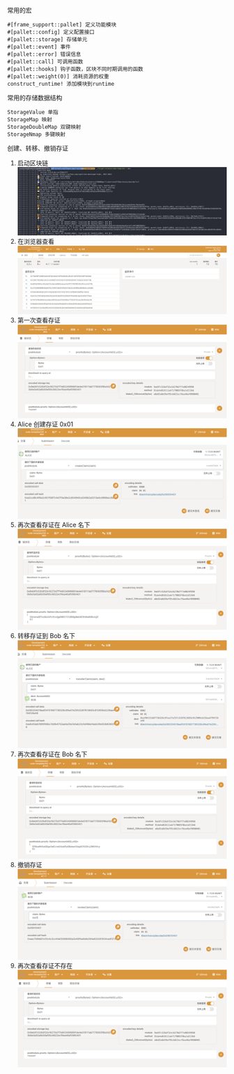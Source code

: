 
常用的宏

```
#[frame_support::pallet] 定义功能模块
#[pallet::config] 定义配置接口
#[pallet::storage] 存储单元
#[pallet::event] 事件
#[pallet::error] 错误信息
#[pallet::call] 可调用函数
#[pallet::hooks] 钩子函数，区块不同时期调用的函数
#[pallet::weight(0)] 消耗资源的权重
construct_runtime! 添加模块到runtime
```

常用的存储数据结构

```
StorageValue 单指
StorageMap 映射
StorageDoubleMap 双键映射
StorageNmap 多键映射
```

创建、转移、撤销存证

1. 启动区块链
![1 启动.png](docs%2F1%20%E5%90%AF%E5%8A%A8.png)
2. 在浏览器查看
![2 浏览器展示.png](docs%2F2%20%E6%B5%8F%E8%A7%88%E5%99%A8%E5%B1%95%E7%A4%BA.png)
3. 第一次查看存证
![3 第一次查询.png](docs%2F3%20%E7%AC%AC%E4%B8%80%E6%AC%A1%E6%9F%A5%E8%AF%A2.png)
4. Alice 创建存证 0x01
![4 alice create claim.png](docs%2F4%20alice%20create%20claim.png)
5. 再次查看存证在 Alice 名下
![5 查看存证在alice名下.png](docs%2F5%20%E6%9F%A5%E7%9C%8B%E5%AD%98%E8%AF%81%E5%9C%A8alice%E5%90%8D%E4%B8%8B.png)
6. 转移存证到 Bob 名下
![6 alice transfer claim to bob.png](docs%2F6%20alice%20transfer%20claim%20to%20bob.png)
7. 再次查看存证在 Bob 名下
![7 查询存证在bob名下.png](docs%2F7%20%E6%9F%A5%E8%AF%A2%E5%AD%98%E8%AF%81%E5%9C%A8bob%E5%90%8D%E4%B8%8B.png)
8. 撤销存证
![8 revoke claim.png](docs%2F8%20revoke%20claim.png)
9. 再次查看存证不存在
![9 再次查询存证不存在.png](docs%2F9%20%E5%86%8D%E6%AC%A1%E6%9F%A5%E8%AF%A2%E5%AD%98%E8%AF%81%E4%B8%8D%E5%AD%98%E5%9C%A8.png)